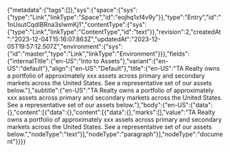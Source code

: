 {"metadata":{"tags":[]},"sys":{"space":{"sys":{"type":"Link","linkType":"Space","id":"eojhq1xf4v9y"}},"type":"Entry","id":"1nUsutCqdIBRna3sIwmKj1","contentType":{"sys":{"type":"Link","linkType":"ContentType","id":"text"}},"revision":2,"createdAt":"2023-12-04T15:16:07.863Z","updatedAt":"2023-12-05T19:57:12.507Z","environment":{"sys":{"id":"master","type":"Link","linkType":"Environment"}}},"fields":{"internalTitle":{"en-US":"Into to Assets"},"variant":{"en-US":"default"},"align":{"en-US":"Default"},"title":{"en-US":"TA Realty owns a portfolio of approximately xxx assets across primary and secondary markets across the United States. See a representative set of our assets below."},"subtitle":{"en-US":"TA Realty owns a portfolio of approximately xxx assets across primary and secondary markets across the United States. See a representative set of our assets below."},"body":{"en-US":{"data":{},"content":[{"data":{},"content":[{"data":{},"marks":[],"value":"TA Realty owns a portfolio of approximately xxx assets across primary and secondary markets across the United States. See a representative set of our assets below.","nodeType":"text"}],"nodeType":"paragraph"}],"nodeType":"document"}}}}